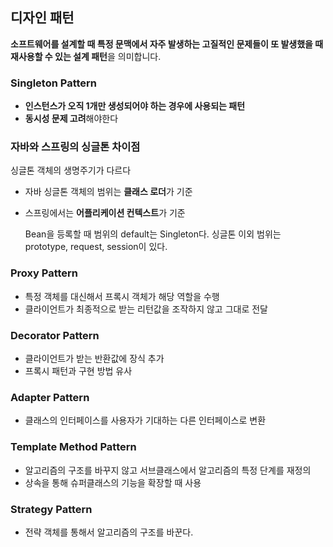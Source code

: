 ## 디자인 패턴

**소프트웨어를 설계할 때 특정 문맥에서 자주 발생하는 고질적인 문제들이 또 발생했을 때 재사용할 수 있는 설계 패턴**을 의미합니다.

### Singleton Pattern

- **인스턴스가 오직 1개만 생성되어야 하는 경우에 사용되는 패턴**
- **동시성 문제 고려**해야한다

### **자바와 스프링의 싱글톤 차이**점

싱글톤 객체의 생명주기가 다르다

- 자바 싱글톤 객체의 범위는 **클래스 로더**가 기준

- 스프링에서는 **어플리케이션 컨텍스트**가 기준

  Bean을 등록할 때 범위의 default는 Singleton다. 싱글톤 이외 범위는 prototype, request, session이 있다.

### Proxy Pattern

- 특정 객체를 대신해서 프록시 객체가 해당 역할을 수행
- 클라이언트가 최종적으로 받는 리턴값을 조작하지 않고 그대로 전달

### Decorator Pattern

- 클라이언트가 받는 반환값에 장식 추가
- 프록시 패턴과 구현 방법 유사

### Adapter Pattern

- 클래스의 인터페이스를 사용자가 기대하는 다른 인터페이스로 변환

### Template Method Pattern

- 알고리즘의 구조를 바꾸지 않고 서브클래스에서 알고리즘의 특정 단계를 재정의
- 상속을 통해 슈퍼클래스의 기능을 확장할 때 사용

### Strategy Pattern

- 전략 객체를 통해서 알고리즘의 구조를 바꾼다.